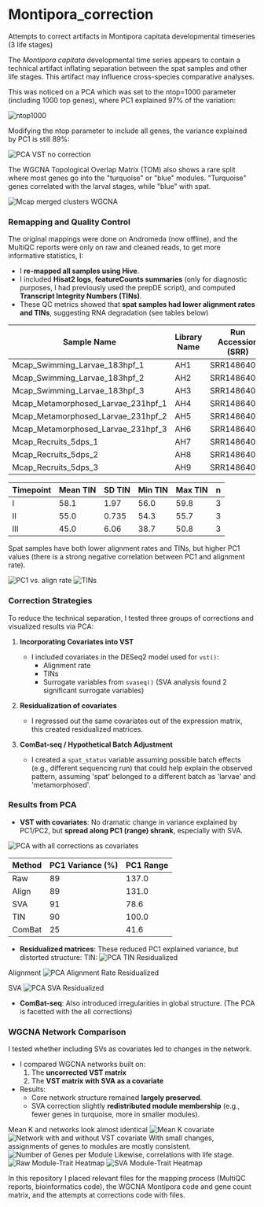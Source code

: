 # Montipora_correction
Attempts to correct artifacts in Montipora capitata developmental timeseries (3 life stages)

The *Montipora capitata* developmental time series appears to contain a technical artifact inflating separation between the spat samples and other life stages. This artifact may influence cross-species comparative analyses.

This was noticed on a PCA which was set to the ntop=1000 parameter (including 1000 top genes), where PC1 explained 97% of the variation: 

![ntop1000](https://raw.githubusercontent.com/amurguei/Amalia_Open_Lab_Notebook_Mass_Lab/refs/heads/master/images/PCA_timepointntop%3D1000.png)

Modifying the ntop parameter to include all genes, the variance explained by PC1 is still 89%:

![PCA VST no correction](https://raw.githubusercontent.com/amurguei/Amalia_Open_Lab_Notebook_Mass_Lab/refs/heads/master/images/PCA_VST_no_corr.png)

The WGCNA Topological Overlap Matrix (TOM) also shows a rare split where most genes go into the "turquoise" or "blue" modules. "Turquoise" genes correlated with the larval stages, while "blue" with spat. 

![Mcap merged clusters WGCNA](https://raw.githubusercontent.com/amurguei/Amalia_Open_Lab_Notebook_Mass_Lab/refs/heads/master/images/Mcap_mergedClusters_WGCNA.png)


### Remapping and Quality Control

The original mappings were done on Andromeda (now offline), and the MultiQC reports were only on raw and cleaned reads, to get more informative statistics, I:
- I **re-mapped all samples using Hive**.
- I included **Hisat2 logs**, **featureCounts summaries** (only for diagnostic purposes, I had previously used the prepDE script), and computed **Transcript Integrity Numbers (TINs)**.
- These QC metrics showed that **spat samples had lower alignment rates and TINs**, suggesting RNA degradation (see tables below)

| **Sample Name**                        | **Library Name** | **Run Accession (SRR)** | **TIN**   | **Align Rate (%)** |
|----------------------------------------|------------------|--------------------------|-----------|---------------------|
| Mcap_Swimming_Larvae_183hpf_1         | AH1              | SRR14864072              | 59.8477   | 73.0                |
| Mcap_Swimming_Larvae_183hpf_2         | AH2              | SRR14864071              | 58.5583   | 80.8                |
| Mcap_Swimming_Larvae_183hpf_3         | AH3              | SRR14864070              | 55.9792   | 82.1                |
| Mcap_Metamorphosed_Larvae_231hpf_1    | AH4              | SRR14864069              | 55.7272   | 79.9                |
| Mcap_Metamorphosed_Larvae_231hpf_2    | AH5              | SRR14864068              | 54.2609   | 71.9                |
| Mcap_Metamorphosed_Larvae_231hpf_3    | AH6              | SRR14864067              | 54.9006   | 73.0                |
| Mcap_Recruits_5dps_1                  | AH7              | SRR14864066              | 38.6921   | 47.3                |
| Mcap_Recruits_5dps_2                  | AH8              | SRR14864065              | 45.4262   | 65.0                |
| Mcap_Recruits_5dps_3                  | AH9              | SRR14864064              | 50.7809   | 63.4                |
          


 | **Timepoint** | **Mean TIN** | **SD TIN** | **Min TIN** | **Max TIN** | **n** |
|---------------|--------------|------------|-------------|-------------|-------|
| I             | 58.1         | 1.97       | 56.0        | 59.8        | 3     |
| II            | 55.0         | 0.735      | 54.3        | 55.7        | 3     |
| III           | 45.0         | 6.06       | 38.7        | 50.8        | 3     |

Spat samples have both lower alignment rates and TINs, but higher PC1 values (there is a strong negative correlation between PC1 and alignment rate).

![PC1 vs. align rate](https://raw.githubusercontent.com/amurguei/Amalia_Open_Lab_Notebook_Mass_Lab/refs/heads/master/images/PC1%20vs.%20align%20rate.png)
![TINs](https://raw.githubusercontent.com/amurguei/Amalia_Open_Lab_Notebook_Mass_Lab/refs/heads/master/images/TINs.png)


###  Correction Strategies

To reduce the technical separation, I tested three groups of corrections and visualized results via PCA:

1. **Incorporating Covariates into VST**
   - I included covariates in the DESeq2 model used for `vst()`:
     - Alignment rate
     - TINs
     - Surrogate variables from `svaseq()` (SVA analysis found 2 significant surrogate variables)

2. **Residualization of covariates**
   - I regressed out the same covariates out of the expression matrix, this created residualized matrices.

3. **ComBat-seq / Hypothetical Batch Adjustment**
   - I created a `spat_status` variable assuming possible batch effects (e.g., different sequencing run) that could help explain the observed pattern, assuming 'spat' belonged to a different batch as 'larvae' and 'metamorphosed'. 

### Results from PCA

- **VST with covariates**: No dramatic change in variance explained by PC1/PC2, but **spread along PC1 (range) shrank**, especially with SVA.

![PCA with all corrections as covariates](https://raw.githubusercontent.com/amurguei/Amalia_Open_Lab_Notebook_Mass_Lab/refs/heads/master/images/PCA_all_corrections%20as%20covariates.png)


| Method   | PC1 Variance (%) | PC1 Range |
|----------|------------------|-----------|
| Raw      | 89               | 137.0     |
| Align    | 89               | 131.0     |
| SVA      | 91               | 78.6      |
| TIN      | 90               | 100.0     |
| ComBat   | 25               | 41.6      |

- **Residualized matrices**: These reduced PC1 explained variance, but distorted structure:
TIN:
![PCA TIN Residualized](https://raw.githubusercontent.com/amurguei/Amalia_Open_Lab_Notebook_Mass_Lab/refs_)

Alignment
![PCA Alignment Rate Residualized](https://raw.githubusercontent.com/amurguei/Amalia_Open_Lab_Notebook_Mass_Lab/refs/heads/master/images/PCA_Alignment_rate_res.png)

SVA
![PCA SVA Residualized](https://raw.githubusercontent.com/amurguei/Amalia_Open_Lab_Notebook_Mass_Lab/refs/heads/master/images/PCA_SVA_res.png)

- **ComBat-seq**: Also introduced irregularities in global structure.
(The PCA is facetted with the all corrections)


### WGCNA Network Comparison

I tested whether including SVs as covariates led to changes in the network. 

- I compared WGCNA networks built on:
  1. The **uncorrected VST matrix**
  2. The **VST matrix with SVA as a covariate**
- Results:
  - Core network structure remained **largely preserved**.
  - SVA correction slightly **redistributed module membership** (e.g., fewer genes in turquoise, more in smaller modules).

Mean K and networks look almost identical
![Mean K covariate](https://raw.githubusercontent.com/amurguei/Amalia_Open_Lab_Notebook_Mass_Lab/refs/heads/master/images/Mean%20K%20covariate.png)
![Network with and without VST covariate](https://raw.githubusercontent.com/amurguei/Amalia_Open_Lab_Notebook_Mass_Lab/refs/heads/master/images/Network_with-without%20VST%20covariate.png)
With small changes, assignments of genes to modules are mostly consistent.
![Number of Genes per Module](https://raw.githubusercontent.com/amurguei/Amalia_Open_Lab_Notebook_Mass_Lab/refs/heads/master/images/Number_of_genes_per_module.png)
Likewise, correlations with life stage. 
![Raw Module-Trait Heatmap](https://raw.githubusercontent.com/amurguei/Amalia_Open_Lab_Notebook_Mass_Lab/refs/heads/master/images/Raw_ModuleTrait_Heatmap-1.png)
![SVA Module-Trait Heatmap](https://raw.githubusercontent.com/amurguei/Amalia_Open_Lab_Notebook_Mass_Lab/refs/heads/master/images/SVA_ModuleTrait_Heatmap-1.png)


In this repository I placed relevant files for the mapping process (MultiQC reports, bioinformatics code), the WGCNA Montipora code and gene count matrix, and the attempts at corrections code with files. 
